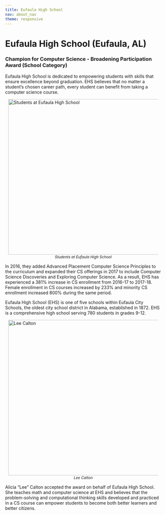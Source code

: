 ```yaml
---
title: Eufaula High School
nav: about_nav
theme: responsive
---
```


<a id="top"></a>

# Eufaula High School (Eufaula, AL)

### Champion for Computer Science - Broadening Participation Award (School Category)

Eufaula High School is dedicated to empowering students with skills that ensure excellence beyond graduation. EHS believes that no matter a student’s chosen career path, every student can benefit from taking a computer science course.

<figure style="margin:10px">
  <img src="/images/awards/ehs_students.jpg" style="display:block;margin:0 auto" width=500 alt="Students at Eufaula High School" />
  <figcaption style="text-align:center;font-style:italic;font-size:12px">
    Students at Eufaula High School
  </figcaption>
</figure>

In 2016, they added Advanced Placement Computer Science Principles to the curriculum and expanded their CS offerings in 2017 to include Computer Science Discoveries and Exploring Computer Science. As a result, EHS has experienced a 381% increase in CS enrollment from 2016-17 to 2017-18. Female enrollment in CS courses increased by 233% and minority CS enrollment increased 800% during the same period.

Eufaula High School (EHS) is one of five schools within Eufaula City Schools, the oldest city school district in Alabama, established in 1872. EHS is a comprehensive high school serving 780 students in grades 9-12.  

<figure style="margin:10px">
  <img src="/images/awards/ehs_rep_lee_calton.jpg" style="display:block;margin:0 auto" width=500 alt="Lee Calton" />
  <figcaption style="text-align:center;font-style:italic;font-size:12px">Lee Calton</figcaption>
</figure>

Alicia “Lee” Calton accepted the award on behalf of Eufaula High School. She teaches math and computer science at EHS and believes that the problem-solving and computational thinking skills developed and practiced in a CS course can empower students to become both better learners and better citizens.